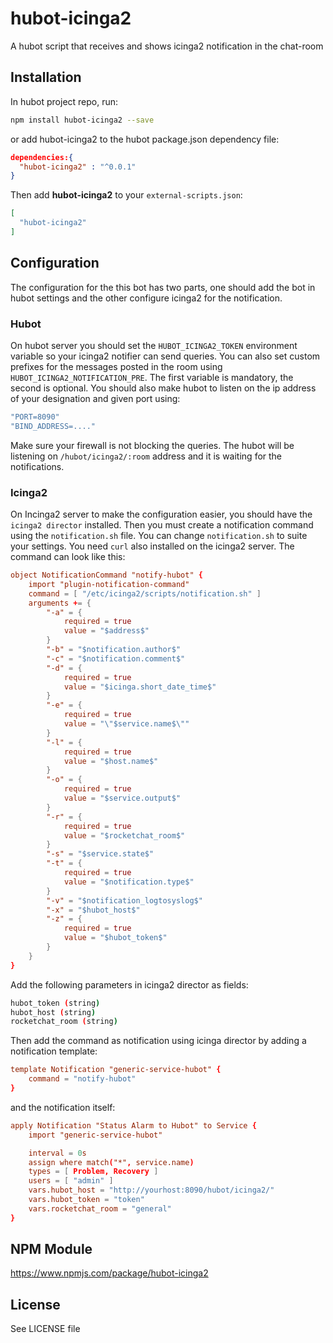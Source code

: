 # hubot-icinga2

A hubot script that receives and shows icinga2 notification in the chat-room

## Installation
In hubot project repo, run:

```bash
npm install hubot-icinga2 --save
```

or add hubot-icinga2 to the hubot package.json dependency file:

```json
dependencies:{
  "hubot-icinga2" : "^0.0.1"
}
```

Then add **hubot-icinga2** to your `external-scripts.json`:

```json
[
  "hubot-icinga2"
]
```

## Configuration
The configuration for the this bot has two parts, one should add the bot in hubot settings and the other configure icinga2 for the notification.

### Hubot
On hubot server you should set the `HUBOT_ICINGA2_TOKEN` environment variable so your icinga2 notifier can send queries. You can also set custom prefixes for the messages posted in the room using `HUBOT_ICINGA2_NOTIFICATION_PRE`. The first variable is mandatory, the second is optional. You should also make hubot to listen on the ip address of your designation and given port using:
```bash
"PORT=8090"
"BIND_ADDRESS=...."
```
Make sure your firewall is not blocking the queries. The hubot will be listening on `/hubot/icinga2/:room` address and it is waiting for the notifications.  

### Icinga2
On Incinga2 server to make the configuration easier, you should have the `icinga2 director` installed. Then you must create a notification command using the `notification.sh` file. You can change `notification.sh` to suite your settings. You need `curl` also installed on the icinga2 server. The command can look like this:

```conf
object NotificationCommand "notify-hubot" {
    import "plugin-notification-command"
    command = [ "/etc/icinga2/scripts/notification.sh" ]
    arguments += {
        "-a" = {
            required = true
            value = "$address$"
        }
        "-b" = "$notification.author$"
        "-c" = "$notification.comment$"
        "-d" = {
            required = true
            value = "$icinga.short_date_time$"
        }
        "-e" = {
            required = true
            value = "\"$service.name$\""
        }
        "-l" = {
            required = true
            value = "$host.name$"
        }
        "-o" = {
            required = true
            value = "$service.output$"
        }
        "-r" = {
            required = true
            value = "$rocketchat_room$"
        }
        "-s" = "$service.state$"
        "-t" = {
            required = true
            value = "$notification.type$"
        }
        "-v" = "$notification_logtosyslog$"
        "-x" = "$hubot_host$"
        "-z" = {
            required = true
            value = "$hubot_token$"
        }
    }
}
```
Add the following parameters in icinga2 director as fields:
```bash
hubot_token (string)
hubot_host (string)
rocketchat_room (string)
```

Then add the command as notification using icinga director by adding a notification template:

```conf
template Notification "generic-service-hubot" {
    command = "notify-hubot"
}
```

and the notification itself:

```conf
apply Notification "Status Alarm to Hubot" to Service {
    import "generic-service-hubot"

    interval = 0s
    assign where match("*", service.name)
    types = [ Problem, Recovery ]
    users = [ "admin" ]
    vars.hubot_host = "http://yourhost:8090/hubot/icinga2/"
    vars.hubot_token = "token"
    vars.rocketchat_room = "general"
}

```

## NPM Module
https://www.npmjs.com/package/hubot-icinga2

## License
See LICENSE file
